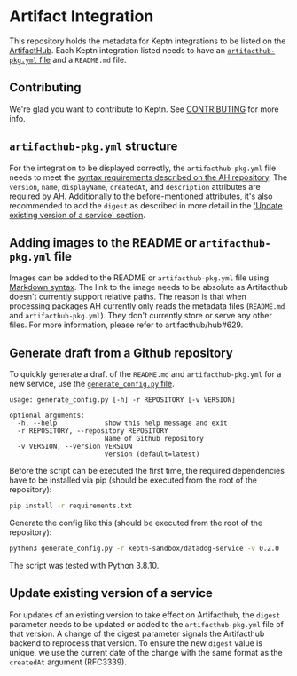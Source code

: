 # Artifact Integration

This repository holds the metadata for Keptn integrations to be listed on the [ArtifactHub](https://artifacthub.io). Each Keptn integration listed needs to have an [`artifacthub-pkg.yml` file](https://github.com/artifacthub/hub/blob/master/docs/metadata/artifacthub-pkg.yml) and a `README.md` file.

## Contributing
We're glad you want to contribute to Keptn. See [CONTRIBUTING](CONTRIBUTING) for more info.

## `artifacthub-pkg.yml` structure

For the integration to be displayed correctly, the `artifacthub-pkg.yml` file needs to meet the [syntax requirements described on the AH repository](https://github.com/artifacthub/hub/blob/master/docs/metadata/artifacthub-pkg.yml). The `version`, `name`, `displayName`, `createdAt`, and `description` attributes are required by AH. Additionally to the before-mentioned attributes, it's also recommended to add the `digest` as described in more detail in the ['Update existing version of a service' section](#update-existing-version-of-a-service).

## Adding images to the README or `artifacthub-pkg.yml` file

Images can be added to the README or `artifacthub-pkg.yml` file using [Markdown syntax](https://docs.github.com/en/get-started/writing-on-github/getting-started-with-writing-and-formatting-on-github/basic-writing-and-formatting-syntax#images). The link to the image needs to be absolute as Artifacthub doesn't currently support relative paths. The reason is that when processing packages AH currently only reads the metadata files (`README.md` and `artifacthub-pkg.yml`). They don't currently store or serve any other files. For more information, please refer to artifacthub/hub#629.

## Generate draft from a Github repository

To quickly generate a draft of the `README.md` and `artifacthub-pkg.yml` for a new service, use the [`generate_config.py` file](generate_config.py). 

```
usage: generate_config.py [-h] -r REPOSITORY [-v VERSION]

optional arguments:
  -h, --help            show this help message and exit
  -r REPOSITORY, --repository REPOSITORY
                        Name of Github repository
  -v VERSION, --version VERSION
                        Version (default=latest)
```

Before the script can be executed the first time, the required dependencies have to be installed via pip (should be executed from the root of the repository):

```bash
pip install -r requirements.txt 
```

Generate the config like this (should be executed from the root of the repository):
```bash
python3 generate_config.py -r keptn-sandbox/datadog-service -v 0.2.0
```

The script was tested with Python 3.8.10.

## Update existing version of a service

For updates of an existing version to take effect on Artifacthub, the `digest` parameter needs to be updated or added to the `artifacthub-pkg.yml` file of that version. A change of the digest parameter signals the Artifacthub backend to reprocess that version. To ensure the new `digest` value is unique, we use the current date of the change with the same format as the `createdAt` argument (RFC3339).
